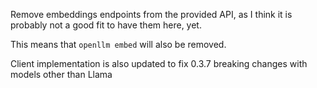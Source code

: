Remove embeddings endpoints from the provided API, as I think it is probably not a good fit to have them here, yet.

This means that `openllm embed` will also be removed.

Client implementation is also updated to fix 0.3.7 breaking changes with models other than Llama
